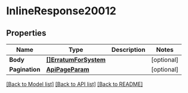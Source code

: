 # InlineResponse20012

## Properties

Name | Type | Description | Notes
------------ | ------------- | ------------- | -------------
**Body** | [**[]ErratumForSystem**](ErratumForSystem.md) |  | [optional] 
**Pagination** | [**ApiPageParam**](APIPageParam.md) |  | [optional] 

[[Back to Model list]](../README.md#documentation-for-models) [[Back to API list]](../README.md#documentation-for-api-endpoints) [[Back to README]](../README.md)


